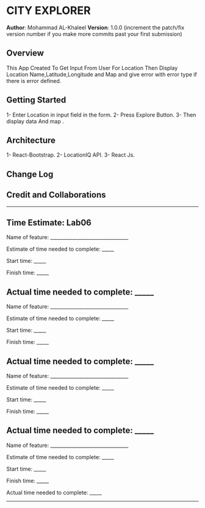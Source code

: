 # CITY EXPLORER

**Author**: Mohammad AL-Khaleel
**Version**: 1.0.0 (increment the patch/fix version number if you make more commits past your first submission)

## Overview

This App Created To Get Input From User For Location Then Display Location Name,Latitude,Longitude and Map
and give error with error type if there is error defined.

## Getting Started

1- Enter Location in input field in the form.
2- Press Explore Button.
3- Then display data And map .

## Architecture

1- React-Bootstrap.
2- LocationIQ API.
3- React Js.

## Change Log
<!-- Use this area to document the iterative changes made to your application as each feature is successfully implemented. Use time stamps. Here's an example:

01-01-2001 4:59pm - Application now has a fully-functional express server, with a GET route for the location resource. -->

## Credit and Collaborations
<!-- Give credit (and a link) to other people or resources that helped you build this application. -->

----------------------------------------------------------------------------------------------------
Time Estimate: Lab06
-----------------------------------------------------------------------------------------------------

Name of feature: ________________________________

Estimate of time needed to complete: _____

Start time: _____

Finish time: _____

Actual time needed to complete: _____
------------------------------------------------------
Name of feature: ________________________________

Estimate of time needed to complete: _____

Start time: _____

Finish time: _____

Actual time needed to complete: _____
---------------------------------------------------------
Name of feature: ________________________________

Estimate of time needed to complete: _____

Start time: _____

Finish time: _____

Actual time needed to complete: _____
-----------------------------------------------------------
Name of feature: ________________________________

Estimate of time needed to complete: _____

Start time: _____

Finish time: _____

Actual time needed to complete: _____

---------------------------------------------------------------------------------------------------------------------